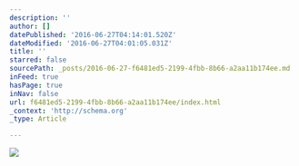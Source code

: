 ```yaml
---
description: ''
author: []
datePublished: '2016-06-27T04:14:01.520Z'
dateModified: '2016-06-27T04:01:05.031Z'
title: ''
starred: false
sourcePath: _posts/2016-06-27-f6481ed5-2199-4fbb-8b66-a2aa11b174ee.md
inFeed: true
hasPage: true
inNav: false
url: f6481ed5-2199-4fbb-8b66-a2aa11b174ee/index.html
_context: 'http://schema.org'
_type: Article

---
```

![](https://the-grid-user-content.s3-us-west-2.amazonaws.com/62e4c160-cdd7-4a28-b656-77c4836ba23c.jpg)